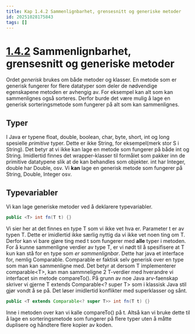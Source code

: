 ```yaml
---
title: Kap 1.4.2 Sammenlignbarhet, grensesnitt og generiske metoder
id: 20251028175843
tags: []
---
```


# [1.4.2]([[20250818102829]]) Sammenlignbarhet, grensesnitt og generiske metoder
Ordet _generisk_ brukes om både metoder og klasser. En metode som er generisk fungerer for flere datatyper som deler de nødvendige egenskapene metoden er avhengig av. For eksempel kan alt som kan sammenlignes også sorteres. Derfor burde det være mulig å lage en generisk sorteringsmetode som fungerer på alt som kan sammenlignes.

## Typer
I Java er typene float, double, boolean, char,  byte, short, int og long spesielle _primitive_ typer. Dette er ikke String, for eksempel(merk stor S i String). Det betyr at vi ikke kan lage en metode som fungerer på både int og String. Imidlertid finnes det wrapper-klasser til formålet som pakker inn de primitive datatypene slik at de kan behandles som objekter. int har Integer, double har Double, osv. Vi **kan** lage en generisk metode som fungerer på String, Double, Integer osv.

## Typevariabler
Vi kan lage generiske metoder ved å deklarere typevariabler.
```Java
public <T> int fn(T t) {}
```
Vi sier her at det finnes en type T som vi ikke vet hva er. Parameter t er av typen T.
Dette er imidlertid ikke særlig nyttig da vi ikke vet noen ting om T. Derfor kan vi bare gjøre ting med t som fungerer med **alle** typer i metoden. For å kunne sammenligne verdier av type T, er vi nødt til å spesifisere at T kun kan stå for en type som _er sammenlignbar_. Dette har java et interface for, nemlig Comparable. Comparable er faktisk selv generisk over en type som man kan sammenligne med. Det betyr at dersom T implementerer comparable\<T\>, kan man sammneligne 2 T-verdier med hverandre vi interfacet sin metode compareTo(). På grunn av noe Java arv-faenskap skriver vi gjerne T extends Comparable<? super T> som i klassisk Java stil gjør vondt å se på. Det løser imidlertid konflikter med superklasser og sånt.
```Java
public <T extends Comparable<? super T>> int fn(T t) {}
```
Inne i metoden over kan vi kalle compareTo() på t. Altså kan vi bruke dette til å lage en sorteringsmetode som fungerer på flere typer uten å måtte duplisere og håndtere flere kopier av koden.